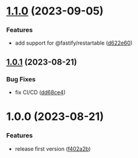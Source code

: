 # [1.1.0](https://github.com/fgiova/fastify-rest-gateway/compare/1.0.1...1.1.0) (2023-09-05)


### Features

* add support for @fastify/restartable ([d622e60](https://github.com/fgiova/fastify-rest-gateway/commit/d622e60b01d59edd8254e6cc82c8aa9cdbddadd0))

## [1.0.1](https://github.com/fgiova/fastify-rest-gateway/compare/1.0.0...1.0.1) (2023-08-21)


### Bug Fixes

* fix CI/CD ([dd68ce4](https://github.com/fgiova/fastify-rest-gateway/commit/dd68ce4b7d287cbce5d4000b398366fdf3ca9639))

# 1.0.0 (2023-08-21)


### Features

* release first version ([f402a2b](https://github.com/fgiova/fastify-rest-gateway/commit/f402a2b683686a4536596bf33c7d58508dfeb56b))
